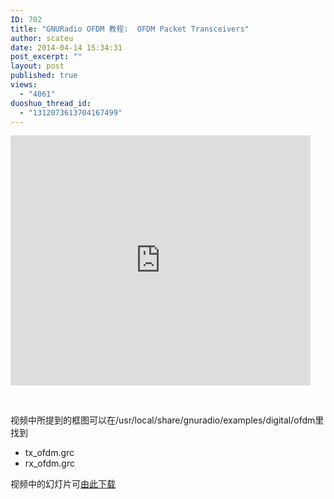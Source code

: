 ```yaml
---
ID: 702
title: "GNURadio OFDM 教程:  OFDM Packet Transceivers"
author: scateu
date: 2014-04-14 15:34:31
post_excerpt: ""
layout: post
published: true
views:
  - "4061"
duoshuo_thread_id:
  - "1312073613704167499"
---
```

<iframe width="320" height="240" style="width: 480px; height: 400px;" src="http://www.tudou.com/programs/view/html5embed.action?type=0&amp;code=uNMiZ88yYf8&amp;lcode=&amp;resourceId=365568264_06_05_99" allowtransparency="true" border="0" frameborder="0" scrolling="no"></iframe>

&nbsp;

视频中所提到的框图可以在/usr/local/share/gnuradio/examples/digital/ofdm里找到
<ul>
	<li>tx_ofdm.grc</li>
	<li>rx_ofdm.grc</li>
</ul>
视频中的幻灯片可<a href="https://fosdem.org/2014/schedule/event/tutorial_ofdm_packet_transceivers/attachments/slides/383/export/events/attachments/tutorial_ofdm_packet_transceivers/slides/383/MartinBraun_GNURadio_OFDM.pdf">由此下载</a>

